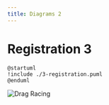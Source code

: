 ```yaml
---
title: Diagrams 2
---
```


# Registration 3

```plantuml
@startuml
!include ./3-registration.puml
@enduml
```

![Drag Racing](Dragster.jpg)

